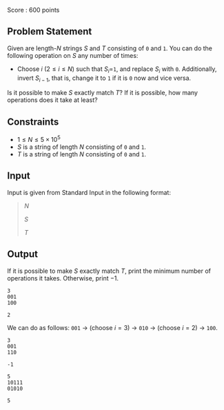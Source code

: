 Score : $600$ points

## Problem Statement

Given are length-$N$ strings $S$ and $T$ consisting of `0` and `1`.
You can do the following operation on $S$ any number of times:

- Choose $i$ ($2 \leq i \leq N$) such that $S_i=$`1`, and replace $S_i$ with `0`.
Additionally, invert $S_{i-1}$, that is, change it to `1` if it is `0` now and vice versa.

Is it possible to make $S$ exactly match $T$?
If it is possible, how many operations does it take at least?

## Constraints

- $1 \leq N \leq 5 \times 10^5$
- $S$ is a string of length $N$ consisting of `0` and `1`.
- $T$ is a string of length $N$ consisting of `0` and `1`.

## Input

Input is given from Standard Input in the following format:

> $N$
> 
> $S$
> 
> $T$

## Output

If it is possible to make $S$ exactly match $T$, print the minimum number of operations it takes.
Otherwise, print $-1$.

```input1
3
001
100
```

```output1
2
```

We can do as follows: `001` → (choose $i=3$) → `010` → (choose $i=2$) → `100`.

```input2
3
001
110
```

```output2
-1
```

```input3
5
10111
01010
```

```output3
5
```